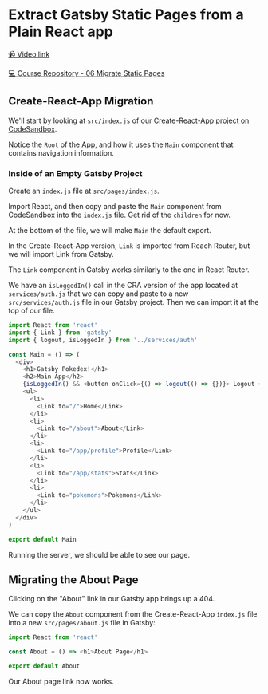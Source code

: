 # Extract Gatsby Static Pages from a Plain React app

[📹 Video link](https://www.egghead.io/lessons/gatsby-extract-gatsby-static-pages-from-a-plain-react-app)

[💻 Course Repository - 06 Migrate Static Pages](https://github.com/Khaledgarbaya/moving-from-cra-to-gatsby-course/releases/tag/06-migrate-static-pages)

## Create-React-App Migration

We'll start by looking at `src/index.js` of our [Create-React-App project on CodeSandbox](https://codesandbox.io/s/optimistic-jepsen-1zqmb?from-embed).

Notice the `Root` of the App, and how it uses the `Main` component that contains navigation information.

### Inside of an Empty Gatsby Project

Create an `index.js` file at `src/pages/index.js`.

Import React, and then copy and paste the `Main` component from CodeSandbox into the `index.js` file.
Get rid of the `children` for now.

At the bottom of the file, we will make `Main` the default export.

In the Create-React-App version, `Link` is imported from Reach Router, but we will import Link from Gatsby.

The `Link` component in Gatsby works similarly to the one in React Router.

We have an `isLoggedIn()` call in the CRA version of the app located at `services/auth.js` that we can copy and paste to a new `src/services/auth.js` file in our Gatsby project. Then we can import it at the top of our file.

```js
import React from 'react'
import { Link } from 'gatsby'
import { logout, isLoggedIn } from '../services/auth'

const Main = () => (
  <div>
    <h1>Gatsby Pokedex!</h1>
    <h2>Main App</h2>
    {isLoggedIn() && <button onClick={() => logout(() => {})}> Logout </button>}
    <ul>
      <li>
        <Link to="/">Home</Link>
      </li>
      <li>
        <Link to="/about">About</Link>
      </li>
      <li>
        <Link to="/app/profile">Profile</Link>
      </li>
      <li>
        <Link to="/app/stats">Stats</Link>
      </li>
      <li>
        <Link to="pokemons">Pokemons</Link>
      </li>
    </ul>
  </div>
)

export default Main
```

Running the server, we should be able to see our page.

## Migrating the About Page

Clicking on the "About" link in our Gatsby app brings up a 404.

We can copy the `About` component from the Create-React-App `index.js` file into a new `src/pages/about.js` file in Gatsby:

```js
import React from 'react'

const About = () => <h1>About Page</h1>

export default About
```

Our About page link now works.
